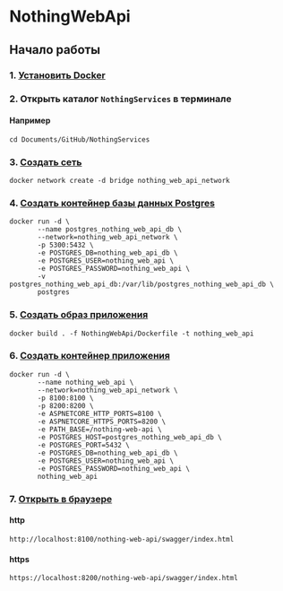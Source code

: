 # NothingWebApi
## Начало работы
### 1. [Установить Docker](https://www.docker.com)
### 2. Открыть каталог `NothingServices` в терминале
#### Например 
```shell
cd Documents/GitHub/NothingServices
```
### 3. [Создать сеть](https://docs.docker.com/engine/network/)
```shell
docker network create -d bridge nothing_web_api_network
```
### 4. [Создать контейнер базы данных Postgres](https://hub.docker.com/_/postgres)
```shell
docker run -d \
       --name postgres_nothing_web_api_db \
       --network=nothing_web_api_network \
       -p 5300:5432 \
       -e POSTGRES_DB=nothing_web_api_db \
       -e POSTGRES_USER=nothing_web_api \
       -e POSTGRES_PASSWORD=nothing_web_api \
       -v postgres_nothing_web_api_db:/var/lib/postgres_nothing_web_api_db \
       postgres
```
### 5. [Создать образ приложения](https://docs.docker.com/reference/cli/docker/build-legacy/)
```shell
docker build . -f NothingWebApi/Dockerfile -t nothing_web_api
```
### 6. [Создать контейнер приложения](https://docs.docker.com/engine/containers/run/)
```shell
docker run -d \
       --name nothing_web_api \
       --network=nothing_web_api_network \
       -p 8100:8100 \
       -p 8200:8200 \
       -e ASPNETCORE_HTTP_PORTS=8100 \
       -e ASPNETCORE_HTTPS_PORTS=8200 \
       -e PATH_BASE=/nothing-web-api \
       -e POSTGRES_HOST=postgres_nothing_web_api_db \
       -e POSTGRES_PORT=5432 \
       -e POSTGRES_DB=nothing_web_api_db \
       -e POSTGRES_USER=nothing_web_api \
       -e POSTGRES_PASSWORD=nothing_web_api \
       nothing_web_api
```
### 7. [Открыть в браузере](https://localhost:8200/nothing-web-api/swagger/index.html)
#### http
```url
http://localhost:8100/nothing-web-api/swagger/index.html
```
#### https
```url
https://localhost:8200/nothing-web-api/swagger/index.html
```